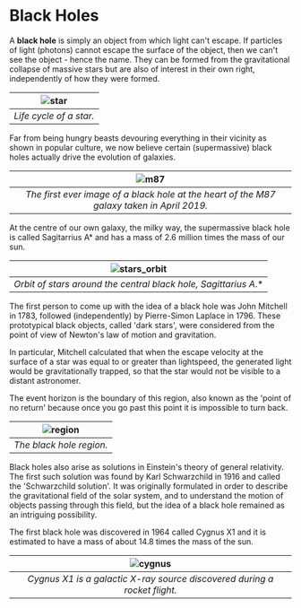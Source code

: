 # Black Holes

A **black hole** is simply an object from which light can't escape. If particles of light (photons) cannot escape the surface of the object, then we can't see the object - hence the name. They can be formed from the gravitational collapse of massive stars but are also of interest in their own right, independently of how they were formed. 

| ![star](https://user-images.githubusercontent.com/51001263/73226997-ece4a380-4169-11ea-973a-69dec5844b62.jpg)| 
|:--:| 
| *Life cycle of a star.* |

Far from being hungry beasts devouring everything in their vicinity as shown in popular culture, we now believe certain (supermassive) black holes actually drive the evolution of galaxies. 

| ![m87](https://user-images.githubusercontent.com/51001263/73227201-9d52a780-416a-11ea-9b9c-45c37920293d.png) | 
|:--:| 
| *The first ever image of a black hole at the heart of the M87 galaxy taken in April 2019.* |

At the centre of our own galaxy, the milky way, the supermassive black hole is called Sagitarrius A* and has a mass of 2.6 million times the mass of our sun.

| ![stars_orbit](https://user-images.githubusercontent.com/51001263/73226718-f588aa00-4168-11ea-95b4-5cb100166879.gif) | 
|:--:| 
| *Orbit of stars around the central black hole, Sagittarius A*.* |

The first person to come up with the idea of a black hole was John Mitchell in 1783, followed (independently) by Pierre-Simon Laplace in 1796. These prototypical black objects, called 'dark stars', were considered from the point of view of Newton's law of motion and gravitation. 

In particular, Mitchell calculated that when the escape velocity at the surface of a star was equal to or greater than lightspeed, the generated light would be gravitationally trapped, so that the star would not be visible to a distant astronomer. 

The event horizon is the boundary of this region, also known as the 'point of no return' because once you go past this point it is impossible to turn back. 

|![region](https://user-images.githubusercontent.com/51001263/73227385-54e7b980-416b-11ea-83bd-dbd1c0636375.png) | 
|:--:| 
| *The black hole region.* |

Black holes also arise as solutions in Einstein's theory of general relativity. The first such solution was found by Karl Schwarzchild in 1916 and called the 'Schwarzchild solution'. It was originally formulated in order to describe the gravitational field of the solar system, and to understand the motion of objects passing through this field, but the idea of a black hole remained as an intriguing possibility. 

The first black hole was discovered in 1964 called Cygnus X1 and it is estimated to have a mass of about 14.8 times the mass of the sun.

|![cygnus](https://user-images.githubusercontent.com/51001263/73227709-4b128600-416c-11ea-91e7-304c3cbfaa8d.png) | 
|:--:| 
| *Cygnus X1 is a galactic X-ray source discovered during a rocket flight.* |
